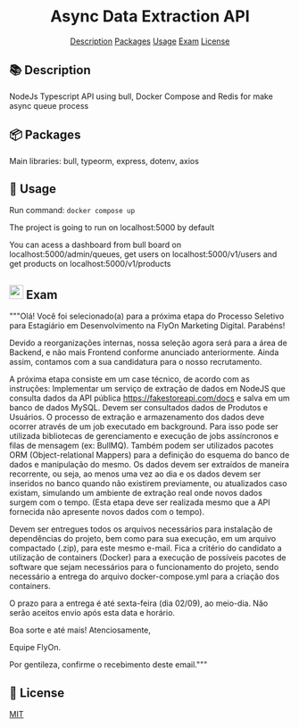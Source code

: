 <h1 align="center">Async Data Extraction API</h1>

<div align="center">
<a href="#description">Description</a>
<a href="#packages">Packages</a>
<a href="#usage">Usage</a>
<a href="#exam">Exam</a>
<a href="#license">License</a>
</div>

<h2 id="description">📚 Description</h2>
NodeJs Typescript API using bull, Docker Compose and Redis for make async queue process

<h2 id="packages">📦 Packages</h2>
Main libraries: bull, typeorm, express, dotenv, axios

<h2 id="usage">🚀 Usage</h2>

Run command: `docker compose up`

The project is going to run on localhost:5000 by default

You can acess a dashboard from bull board on localhost:5000/admin/queues, get users on localhost:5000/v1/users and get products on localhost:5000/v1/products

<h2 id="exam"><img src="https://www.webfx.com/wp-content/themes/fx/assets/img/tools/emoji-cheat-sheet/graphics/emojis/memo.png" width="25"/> Exam</h2>

<p>"""Olá! Você foi selecionado(a) para a próxima etapa do Processo Seletivo para Estagiário em Desenvolvimento na FlyOn Marketing Digital. Parabéns!

Devido a reorganizações internas, nossa seleção agora será para a área de Backend, e não mais Frontend conforme anunciado anteriormente. Ainda assim, contamos com a sua candidatura para o nosso recrutamento.

A próxima etapa consiste em um case técnico, de acordo com as instruções:
Implementar um serviço de extração de dados em NodeJS que consulta dados da API pública https://fakestoreapi.com/docs e salva em um banco de dados MySQL. Devem ser consultados dados de Produtos e Usuários.
O processo de extração e armazenamento dos dados deve ocorrer através de um job executado em background. Para isso pode ser utilizada bibliotecas de gerenciamento e execução de jobs assíncronos e filas de mensagem (ex: BullMQ).
Também podem ser utilizados pacotes ORM (Object-relational Mappers) para a definição do esquema do banco de dados e manipulação do mesmo.
Os dados devem ser extraídos de maneira recorrente, ou seja, ao menos uma vez ao dia e os dados devem ser inseridos no banco quando não existirem previamente, ou atualizados caso existam, simulando um ambiente de extração real onde novos dados surgem com o tempo. (Esta etapa deve ser realizada mesmo que a API fornecida não apresente novos dados com o tempo).

Devem ser entregues todos os arquivos necessários para instalação de dependências do projeto, bem como para sua execução, em um arquivo compactado (.zip), para este mesmo e-mail. Fica a critério do candidato a utilização de containers (Docker) para a execução de possíveis pacotes de software que sejam necessários para o funcionamento do projeto, sendo necessário a entrega do arquivo docker-compose.yml para a criação dos containers.

O prazo para a entrega é até sexta-feira (dia 02/09), ao meio-dia. Não serão aceitos envio após esta data e horário.

Boa sorte e até mais!
Atenciosamente,

Equipe FlyOn.

Por gentileza, confirme o recebimento deste email."""</p>

<h2 id="license">🚀 License</h2>

[MIT](https://choosealicense.com/licenses/mit/)
